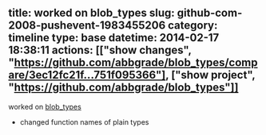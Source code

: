 title: worked on blob_types
slug: github-com-2008-pushevent-1983455206
category: timeline
type: base
datetime: 2014-02-17 18:38:11
actions: [["show changes", "https://github.com/abbgrade/blob_types/compare/3ec12fc21f...751f095366"], ["show project", "https://github.com/abbgrade/blob_types"]]
---
worked on [blob_types](https://github.com/abbgrade/blob_types)

 - changed function names of plain types
